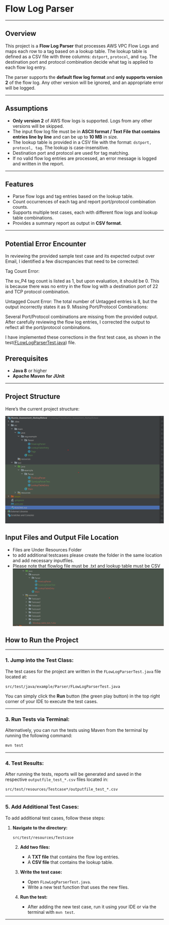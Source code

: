 # **Flow Log Parser**

---

## **Overview**

This project is a **Flow Log Parser** that processes AWS VPC Flow Logs and maps each row to a tag based on a lookup table. The lookup table is defined as a CSV file with three columns: `dstport`, `protocol`, and `tag`. The destination port and protocol combination decide what tag is applied to each flow log entry.

The parser supports the **default flow log format** and **only supports version 2** of the flow log. Any other version will be ignored, and an appropriate error will be logged.

---

## **Assumptions**
- **Only version 2** of AWS flow logs is supported. Logs from any other versions will be skipped.
- The input flow log file must be in **ASCII format / Text File that contains entries line by line** and can be up to **10 MB** in size.
- The lookup table is provided in a CSV file with the format: `dstport, protocol, tag`. The lookup is case-insensitive.
- Destination port and protocol are used for tag matching.
- If no valid flow log entries are processed, an error message is logged and written in the report.

---

## **Features**
- Parse flow logs and tag entries based on the lookup table.
- Count occurrences of each tag and report port/protocol combination counts.
- Supports multiple test cases, each with different flow logs and lookup table combinations.
- Provides a summary report as output in **CSV format**.

---

## **Potential Error Encounter**

In reviewing the provided sample test case and its expected output over Email, I identified a few discrepancies that need to be corrected:

Tag Count Error:

The sv_P4 tag count is listed as 1, but upon evaluation, it should be 0. This is because there was no entry in the flow log with a destination port of 22 and TCP protocol combination.

Untagged Count Error:
The total number of Untagged entries is 8, but the output incorrectly states it as 9.
Missing Port/Protocol Combinations:

Several Port/Protocol combinations are missing from the provided output. After carefully reviewing the flow log entries, I corrected the output to reflect all the port/protocol combinations.

I have implemented these corrections in the first test case, as shown in the test([FLowLogParserTest.java](src%2Ftest%2Fjava%2Fexample%2FParser%2FFLowLogParserTest.java)) file.



## **Prerequisites**
- **Java 8** or higher
- **Apache Maven for JUnit**

---

## **Project Structure**
Here’s the current project structure:

![Project Structure](src/main/resources/Images/Project_Structure.png)

## **Input Files and Output File Location**
- Files are Under Resources Folder
- to add additional testcases please create the folder in the same location and add necessary inputfiles.
- Please note that flowlog file must be .txt and lookup table must be CSV
![Input and Output File](src/main/resources/Images/InputandOutput.png)



## **How to Run the Project**

---

### **1. Jump into the Test Class:**

The test cases for the project are written in the `FLowLogParserTest.java` file located at:

```
src/test/java/example/Parser/FLowLogParserTest.java
```

You can simply click the **Run** button (the green play button) in the top right corner of your IDE to execute the test cases.

---

### **3. Run Tests via Terminal:**

Alternatively, you can run the tests using Maven from the terminal by running the following command:

```bash
mvn test
```

---

### **4. Test Results:**

After running the tests, reports will be generated and saved in the respective `outputfile_test_*.csv` files located in:

```
src/test/resources/Testcase*/outputfile_test_*.csv
```

---
### **5. Add Additional Test Cases:**

To add additional test cases, follow these steps:

1. **Navigate to the directory:**

   ```
   src/test/resources/Testcase
   ```

   2. **Add two files:**
       - A **TXT file** that contains the flow log entries.
       - A **CSV file** that contains the lookup table.

   3. **Write the test case:**
       - Open `FLowLogParserTest.java`.
       - Write a new test function that uses the new files.

   4. **Run the test:**
       - After adding the new test case, run it using your IDE or via the terminal with `mvn test`.

---